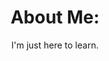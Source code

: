 <header>

<!--
  <<< Author notes: Course header >>
  Update this later!!!

-->

# About Me:

I'm just here to learn.


